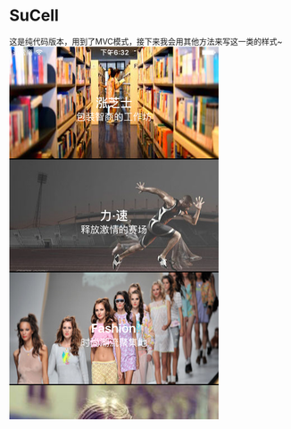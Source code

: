 # SuCell
这是纯代码版本，用到了MVC模式，接下来我会用其他方法来写这一类的样式~
![](https://raw.githubusercontent.com/AbelSu131/SuCell/master/SuCell.png)
